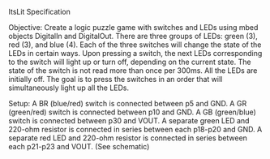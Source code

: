 ItsLit Specification

Objective: Create a logic puzzle game with switches and LEDs using mbed objects DigitalIn and DigitalOut. There are three groups of LEDs: green (3), red (3), and blue (4). Each of the three switches will change the state of the LEDs in certain ways. Upon pressing a switch, the next LEDs corresponding to the switch will light up or turn off, depending on the current state. The state of the switch is not read more than once per 300ms. All the LEDs are initially off. The goal is to press the switches in an order that will simultaneously light up all the LEDs.

Setup: A BR (blue/red) switch is connected between p5 and GND. A GR (green/red) switch is connected between p10 and GND. A GB (green/blue) switch is connected between p30 and VOUT.
A separate green LED and 220-ohm resistor is connected in series between each p18-p20 and GND. A separate red LED and 220-ohm resistor is connected in series between each p21-p23 and VOUT. (See schematic)
